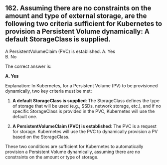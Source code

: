 ## 162. Assuming there are no constraints on the amount and type of external storage, are the following two criteria sufficient for Kubernetes to provision a Persistent Volume dynamically: A default StorageClass is supplied. 
A PersistentVolumeClaim (PVC) is established.
A. Yes  
B. No  

The correct answer is:

**A. Yes**

Explanation:
In Kubernetes, for a Persistent Volume (PV) to be provisioned dynamically, two key criteria must be met:

1. **A default StorageClass is supplied**: The StorageClass defines the type of storage that will be used (e.g., SSDs, network storage, etc.), and if no specific StorageClass is provided in the PVC, Kubernetes will use the default one.
  
2. **A PersistentVolumeClaim (PVC) is established**: The PVC is a request for storage. Kubernetes will use the PVC to dynamically provision a PV based on the StorageClass.

These two conditions are sufficient for Kubernetes to automatically provision a Persistent Volume dynamically, assuming there are no constraints on the amount or type of storage.
